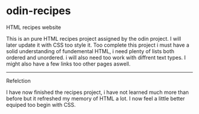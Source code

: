 # odin-recipes
HTML recipes website

This is an pure HTML recipes project assigned by the odin project. I will later
update it with CSS too style it. Too complete this project i must have a solid
understanding of fundemental HTML, i need plenty of lists both ordered and
unordered. i will also need too work with diffrent text types. I might also
have a few links too other pages aswell.

---
Refelction

I have now finished the recipes project, i have not learned much more than
before but it refreshed my memory of HTML a lot. I now feel a little better
equiped too begin with CSS. 